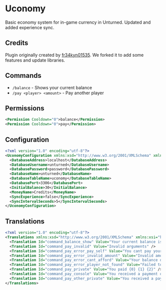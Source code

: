 # Uconomy
Basic economy system for in-game currency in Unturned. Updated and added experience sync.

## Credits
Plugin originally created by [fr34kyn01535](https://github.com/fr34kyn01535). We forked it to add some features and update libraries.

## Commands
- `/balance` - Shows your current balance
- `/pay <player> <amount>` - Pay another player

## Permissions
```xml
<Permission Cooldown="0">balance</Permission>
<Permission Cooldown="0">pay</Permission>
```
## Configuration
```xml
<?xml version="1.0" encoding="utf-8"?>
<UconomyConfiguration xmlns:xsd="http://www.w3.org/2001/XMLSchema" xmlns:xsi="http://www.w3.org/2001/XMLSchema-instance">
  <DatabaseAddress>localhost</DatabaseAddress>
  <DatabaseUsername>unturned</DatabaseUsername>
  <DatabasePassword>password</DatabasePassword>
  <DatabaseName>unturned</DatabaseName>
  <DatabaseTableName>uconomy</DatabaseTableName>
  <DatabasePort>3306</DatabasePort>
  <InitialBalance>30</InitialBalance>
  <MoneyName>Credits</MoneyName>
  <SyncExperience>false</SyncExperience>
  <SyncIntervalSeconds>5</SyncIntervalSeconds>
</UconomyConfiguration>
```

## Translations
```xml
<?xml version="1.0" encoding="utf-8"?>
<Translations xmlns:xsd="http://www.w3.org/2001/XMLSchema" xmlns:xsi="http://www.w3.org/2001/XMLSchema-instance">
  <Translation Id="command_balance_show" Value="Your current balance is: {0} {1}" />
  <Translation Id="command_pay_invalid" Value="Invalid arguments" />
  <Translation Id="command_pay_error_pay_self" Value="You cant pay yourself" />
  <Translation Id="command_pay_error_invalid_amount" Value="Invalid amount" />
  <Translation Id="command_pay_error_cant_afford" Value="Your balance does not allow this payment" />
  <Translation Id="command_pay_error_player_not_found" Value="Failed to find player" />
  <Translation Id="command_pay_private" Value="You paid {0} {1} {2}" />
  <Translation Id="command_pay_console" Value="You received a payment of {0} {1} " />
  <Translation Id="command_pay_other_private" Value="You received a payment of {0} {1} from {2}" />
</Translations>
```